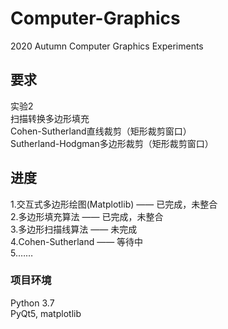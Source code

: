 # Computer-Graphics
2020 Autumn Computer Graphics Experiments

## 要求
实验2 <br />
扫描转换多边形填充 <br />
Cohen-Sutherland直线裁剪（矩形裁剪窗口） <br />
Sutherland-Hodgman多边形裁剪（矩形裁剪窗口） <br />

## 进度
1.交互式多边形绘图(Matplotlib) —— 已完成，未整合 <br />
2.多边形填充算法 —— 已完成，未整合 <br />
3.多边形扫描线算法 —— 未完成 <br />
4.Cohen-Sutherland —— 等待中 <br />
5.……

### 项目环境
Python 3.7 <br />
PyQt5, matplotlib
